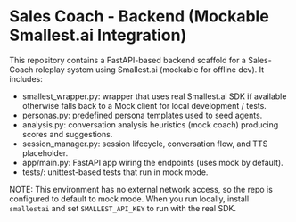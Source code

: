 # Sales Coach - Backend (Mockable Smallest.ai Integration)

This repository contains a FastAPI-based backend scaffold for a Sales-Coach
roleplay system using Smallest.ai (mockable for offline dev). It includes:

- smallest_wrapper.py: wrapper that uses real Smallest.ai SDK if available
  otherwise falls back to a Mock client for local development / tests.
- personas.py: predefined persona templates used to seed agents.
- analysis.py: conversation analysis heuristics (mock coach) producing scores and suggestions.
- session_manager.py: session lifecycle, conversation flow, and TTS placeholder.
- app/main.py: FastAPI app wiring the endpoints (uses mock by default).
- tests/: unittest-based tests that run in mock mode.

NOTE: This environment has no external network access, so the repo is configured
to default to mock mode. When you run locally, install `smallestai` and set
`SMALLEST_API_KEY` to run with the real SDK.
